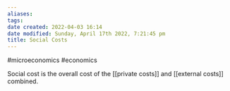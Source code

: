 ```yaml
---
aliases: 
tags: 
date created: 2022-04-03 16:14
date modified: Sunday, April 17th 2022, 7:21:45 pm
title: Social Costs
---
```


#microeconomics #economics

Social cost is the overall cost of the [[private costs]] and [[external costs]] combined.